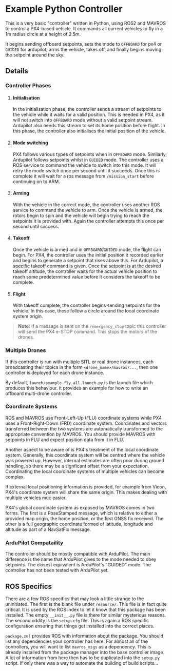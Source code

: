 # Example Python Controller

This is a very basic "controller" written in Python, using ROS2 and MAVROS to control a PX4-based vehicle. It commands all current vehicles to fly in a 1m radius circle at a height of 2.5m.

It begins sending offboard setpoints, sets the mode to `OFFBOARD` for px4 or `GUIDED` for ardupilot, arms the vehicle, takes off, and finally begins moving the setpoint around the sky.

## Details

### Controller Phases

 1. #### Initialisation
    
    In the initialisation phase, the controller sends a stream of setpoints to
    the vehicle while it waits for a valid position. This is needed in PX4, as it will
    not switch into `OFFBOARD` mode without a valid setpoint stream. 
    Ardupilot also needs this stream to set its home position before flight. 
    In this
    phase, the controller also initialises the initial position of the vehicle.

 1. #### Mode switching
 
    PX4 follows various types of setpoints when in `OFFBOARD` mode. Similarly, Ardupilot follows setpoints whilst in `GUIDED` mode. The
    controller uses a ROS service to command the vehicle to switch into this
    mode. It will retry the mode switch once per second until it succeeds.
    Once this is complete it will wait for a ros message from `/mission_start` before continuing on to ARM. 

 1. #### Arming

    With the vehicle in the correct mode, the controller uses another ROS
    service to command the vehicle to arm. Once the vehicle is armed, the
    rotors begin to spin and the vehicle will begin trying to reach the
    setpoints it is provided with. Again the controller attempts this once
    per second until success.

 1. #### Takeoff

    Once the vehicle is armed and in `OFFBOARD`/`GUIDED` mode, the flight can begin. 
    For PX4, the controller uses the initial position it recorded earlier and begins to
    generate a setpoint that rises above this. 
    For Ardupilot, a specific takeoff command is given. Once the setpoint is at the
    desired takeoff altitude, the controller waits for the actual vehicle
    position to reach some predetermined value before it considers the takeoff
    to be complete.

 1. #### Flight

    With takeoff complete, the controller begins sending setpoints for the
    vehicle. In this case, these follow a circle around the local coordinate
    system origin.

> **Note:** If a message is sent on the `/emergency_stop` topic this controller will send the PX4 e-STOP command. This stops the motors of the drones. 

### Multiple Drones

If this controller is run with multiple SITL or real drone instances, each broadcasting their topics in the form `<drone_name>/mavros/...`, then one controller is deployed for each drone instance. 

By default, `launch/example_fly_all.launch.py` is the launch file which produces this behaviour. It provides an example for how to write an offboard multi-drone controller. 

### Coordinate Systems

ROS and MAVROS use Front-Left-Up (FLU) coordinate systems while PX4 uses a
Front-Right-Down (FRD) coordinate system. Coordinates and vectors transferred
between the two systems are automatically transformed to the appropriate
convention by MAVROS. You should provide MAVROS with setpoints in FLU and
expect position data from it in FLU.

Another aspect to be aware of is PX4's treatment of the local coordinate
system. Generally, this coordinate system will be centred where the vehicle
was powered up. However, internal estimates are often poor during ground
handling, so there may be a signficant offset from your expectation.
Coordinating the local coordinate systems of multiple vehicles can become
complex.

If external local positioning information is provided, for example from Vicon,
PX4's coordinate system will share the same origin. This makes dealing with
multiple vehicles muc easier.

PX4's global coordinate system as exposed by MAVROS comes in two forms.
The first is a PoseStamped message, which is relative to either a provided map
origin, the home position, or the first GNSS fix received. The other is a full
geographic coordinate formed of latitude, longitude and altitude as part of a
NavSatFix message.

### ArduPilot Compataility

The controller should be mostly compatible with ArduPilot. The main difference
is the name that ArduPilot gives to the mode needed to obey setpoints. The
closest equivalent is ArduPilot's "GUIDED" mode. The controller has not been
tested with ArduPilot yet.

## ROS Specifics

There are a few ROS specifics that may look a little strange to the
uninitiated. The first is the blank file under `resource/`. This file is in
fact quite critical. It is used by the ROS index to let it know that this
package has been installed. The empty `__init__.py` file is there for similar
mysterious reasons. The second oddity is the `setup.cfg` file. This is again
a ROS specific configuration ensuring that things get installed into the
correct places.

`package.xml` provides ROS with information about the package. You should list
any dependencies your controller has here. For almost all of the controllers,
you will want to list `mavros_msgs` as a dependency. This is already installed from the package manager into 
the base controller image. A lot of
information from here then has to be duplicated into the `setup.py` script. If
only there was a way to automate the building of build scripts...